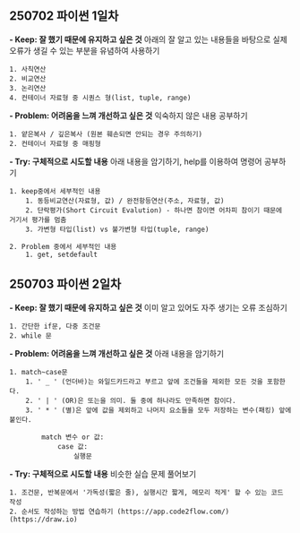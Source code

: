 ## 250702 파이썬 1일차
**- Keep: 잘 했기 때문에 유지하고 싶은 것**
아래의 잘 알고 있는 내용들을 바탕으로 실제 오류가 생길 수 있는 부분을 유념하여 사용하기

    1. 사칙연산
    2. 비교연산
    3. 논리연산
    4. 컨테이너 자료형 중 시퀀스 형(list, tuple, range)
    
**- Problem: 어려움을 느껴 개선하고 싶은 것**
익숙하지 않은 내용 공부하기

    1. 얕은복사 / 깊은복사 (원본 훼손되면 안되는 경우 주의하기)
    2. 컨테이너 자료형 중 매핑형


    
**- Try: 구체적으로 시도할 내용**
아래 내용을 암기하기, help를 이용하여 명령어 공부하기

    1. keep중에서 세부적인 내용
        1. 동등비교연산(자료형, 값) / 완전항등연산(주소, 자료형, 값)
        2. 단락평가(Short Circuit Evalution) - 하나면 참이면 어차피 참이기 때문에 거기서 평가를 멈춤
        3. 가변형 타입(list) vs 불가변형 타입(tuple, range)

    2. Problem 중에서 세부적인 내용
        1. get, setdefault




## 250703 파이썬 2일차
**- Keep: 잘 했기 때문에 유지하고 싶은 것**
이미 알고 있어도 자주 생기는 오류 조심하기

    1. 간단한 if문, 다중 조건문
    2. while 문 


**- Problem: 어려움을 느껴 개선하고 싶은 것**
아래 내용을 암기하기

    1. match~case문
        1. ' _ ' (언더바)는 와일드카드라고 부르고 앞에 조건들을 제외한 모든 것을 포함한다.
        2. ' | ' (OR)은 또는을 의미. 둘 중에 하나라도 만족하면 참이다.
        3. ' * ' (별)은 앞에 값을 제외하고 나머지 요소들을 모두 저장하는 변수(패킹) 앞에 붙인다.
```
        match 변수 or 값:
            case 값:
                실행문
```


**- Try: 구체적으로 시도할 내용**
비슷한 실습 문제 풀어보기

    1. 조건문, 반복문에서 '가독성(짧은 줄), 실행시간 짧게, 메모리 적게' 할 수 있는 코드 작성
    2. 순서도 작성하는 방법 연습하기 (https://app.code2flow.com/)(https://draw.io)